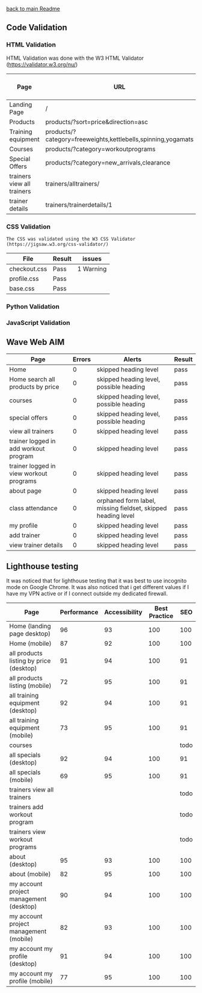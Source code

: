 [back to main Readme](README.md)

## Code Validation

### HTML Validation

HTML Validation was done with the W3 HTML Validator (https://validator.w3.org/nu/)

Page | URL | Logged In Status | Result | info
--- | --- | --- | --- | ---
Landing Page | / | Guest | pass | 1 warning
Products | products/?sort=price&direction=asc | Guest | Pass |
Training equipment | products/?category=freeweights,kettlebells,spinning,yogamats | Guest | Pass |
Courses | products/?category=workoutprograms | Guest | Pass |
Special Offers | products/?category=new_arrivals,clearance | Guest | Pass |
trainers view all trainers | trainers/alltrainers/ | Guest | Pass |
trainer details | trainers/trainerdetails/1 | Guest | 

### CSS Validation

    The CSS was validated using the W3 CSS Validator (https://jigsaw.w3.org/css-validator/)

File | Result | issues
--- | --- | ---
checkout.css | Pass | 1 Warning
profile.css |  Pass | 
base.css | Pass |

### Python Validation

### JavaScript Validation

## Wave Web AIM

Page | Errors | Alerts | Result
--- | --- | --- | ---
Home | 0 | skipped heading level | pass
Home search all products by price | 0 | skipped heading level, possible heading | pass
courses | 0 | skipped heading level, possible heading | pass
special offers | 0 | skipped heading level, possible heading | pass
view all trainers | 0 | skipped heading level | pass
trainer logged in add workout program | 0 | skipped heading level | pass
trainer logged in view workout programs | 0 | skipped heading level | pass
about page | 0 | skipped heading level | pass
class attendance | 0 | orphaned form label, missing fieldset, skipped heading level | pass
my profile | 0 | skipped heading level | pass
add trainer | 0 | skipped heading level | pass
view trainer details | 0 | skipped heading level | pass

## Lighthouse testing

It was noticed that for lighthouse testing that it was best to use incognito mode on Google Chrome. It was also noticed that i get different values if I have my VPN active or if I connect outside my dedicated firewall.

Page | Performance | Accessibility | Best Practice | SEO
--- | --- | --- | --- | ---
Home (landing page desktop) | 96 | 93 | 100 | 100
Home (mobile) | 87 | 92 | 100 | 100
all products listing by price (desktop) | 91 | 94 | 100 | 91
all products listing (mobile) | 72 | 95 | 100 | 91
all training equipment (desktop) | 92 | 94 | 100 | 91
all training equipment (mobile) | 73 | 95 | 100 | 91
courses | | | | todo
all specials (desktop) | 92 | 94 | 100 | 91
all specials (mobile) | 69 | 95 | 100 | 91
trainers view all trainers | | | | todo
trainers add workout program | | | | todo
trainers view workout programs | | | | todo
about (desktop) | 95 | 93 | 100 | 100
about (mobile) | 82 | 95 | 100 | 100
my account project management (desktop) | 90 | 94 | 100 | 100
my account project management (mobile) | 82 | 93 | 100 | 100
my account my profile (desktop) | 91 | 94 | 100 | 100
my account my profile (mobile) | 77 | 95 | 100 | 100






